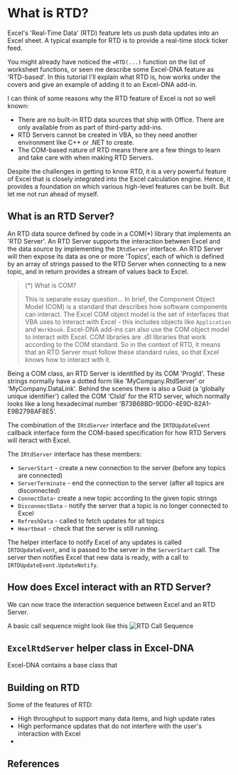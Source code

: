 # What is RTD?

Excel's 'Real-Time Data' (RTD) feature lets us push data updates into an Excel sheet.
A typical example for RTD is to provide a real-time stock ticker feed.

You might already have noticed the `=RTD(...)` function on the list of worksheet functions, or seen me describe some Excel-DNA feature as 'RTD-based'. 
In this tutorial I'll explain what RTD is, how works under the covers and give an example of adding it to an Excel-DNA add-in.

I can think of some reasons why the RTD feature of Excel is not so well known:
* There are no built-in RTD data sources that ship with Office. There are only available from as part of third-party add-ins.
* RTD Servers cannot be created in VBA, so they need another environment like C++ or .NET to create.
* The COM-based nature of RTD means there are a few things to learn and take care with when making RTD Servers.

Despite the challenges in getting to know RTD, it is a very powerful feature of Excel that is closely integrated into the Excel calculation engine. Hence, it provides a foundation on which various high-level features can be built. But let me not run ahead of myself.

## What is an RTD Server?

An RTD data source defined by code in a COM(\*) library that implements an 'RTD Server'. An RTD Server supports the interaction between Excel and the data source by implementing the `IRtdServer` interface. An RTD Server will then expose its data as one or more 'Topics', each of which is defined by an array of strings passed to the RTD Server when connecting to a new topic, and in return provides a stream of values back to Excel.

> (*) What is COM?
>
> This is separate essay question... In brief, the Component Object Model (COM) is a standard that describes how software components can interact. The Excel COM object model is the set of interfaces that VBA uses to interact with Excel - this includes objects like `Application` and `Workbook`. Excel-DNA add-ins can also use the COM object model to interact with Excel. COM libraries are .dll libraries that work according to the COM standard. So in the context of RTD, it means that an RTD Server must follow these standard rules, so that Excel knows how to interact with it.

Being a COM class, an RTD Server is identified by its COM 'ProgId'. These strings normally have a dotted form like 'MyCompany.RtdServer' or 'MyCompany.DataLink'. Behind the scenes there is also a Guid (a 'globally unique identifier') called the COM 'ClsId' for the RTD server, which normally looks like a long hexadecimal number 'B73B68BD-9DD0-4E9D-82A1-E9B2798AF8E5'.

The combination of the `IRtdServer` interface and the `IRTDUpdateEvent` callback interface form the COM-based specification for how RTD Servers will iteract with Excel.

The `IRtdServer` interface has these members:
* `ServerStart` - create a new connection to the server (before any topics are connected)
* `ServerTerminate` - end the connection to the server (after all topics are disconnected)
* `ConnectData`- create a new topic according to the given topic strings
* `DisconnectData` - notify the server that a topic is no longer connected to Excel
* `RefreshData` - called to fetch updates for all topics
* `Heartbeat` - check that the server is still running.

The helper interface to notify Excel of any updates is called `IRTDUpdateEvent`, and is passed to the server in the `ServerStart` call.
The server then notifies Excel that new data is ready, with a call to `IRTDUpdateEvent.UpdateNotify`.

## How does Excel interact with an RTD Server?

We can now trace the interaction sequence between Excel and an RTD Server.

A basic call sequence might look like this
![RTD Call Sequence](https://user-images.githubusercontent.com/414659/104023185-f2e06280-51c9-11eb-9873-ab66cd07dae5.png)

## `ExcelRtdServer` helper class in Excel-DNA

Excel-DNA contains a base class that 


## Building on RTD


Some of the features of RTD:
* High throughput to support many data items, and high update rates
* High performance updates that do not interfere with the user's interaction with Excel
* 


## References

